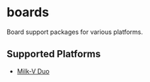 # boards

Board support packages for various platforms.

## Supported Platforms

- [Milk-V Duo](./docs/milkv-duo.md)